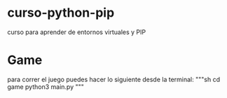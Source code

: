 # curso-python-pip
curso para aprender de entornos virtuales y PIP

# Game 
para correr el juego puedes hacer lo siguiente desde la terminal: 
"""sh
cd game
python3 main.py
"""